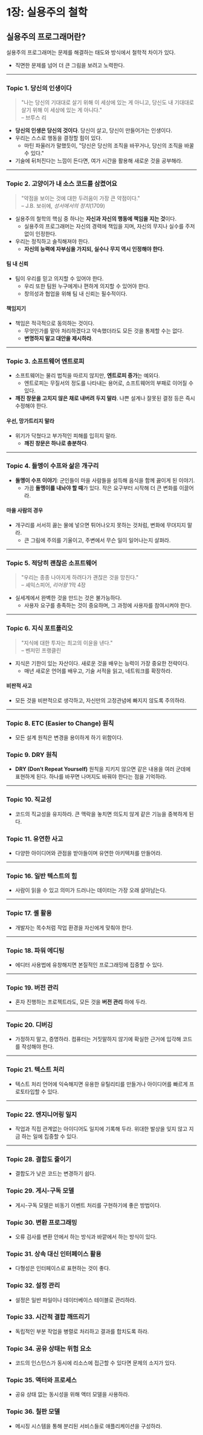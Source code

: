 # 1장: 실용주의 철학

## 실용주의 프로그래머란?
실용주의 프로그래머는 문제를 해결하는 태도와 방식에서 철학적 차이가 있다.
- 직면한 문제를 넘어 더 큰 그림을 보려고 노력한다.

---

### Topic 1. 당신의 인생이다
> "나는 당신의 기대대로 살기 위해 이 세상에 있는 게 아니고, 당신도 내 기대대로 살기 위해 이 세상에 있는 게 아니다."  
> – 브루스 리

- **당신의 인생은 당신의 것이다**. 당신이 살고, 당신이 만들어가는 인생이다.
- 우리는 스스로 행동을 결정할 힘이 있다.
  - 마틴 파울러가 말했듯이, "당신은 당신의 조직을 바꾸거나, 당신의 조직을 바꿀 수 있다."
- 기술에 뒤처진다는 느낌이 든다면, 여가 시간을 활용해 새로운 것을 공부해라.

---

### Topic 2. 고양이가 내 소스 코드를 삼켰어요
> "약점을 보이는 것에 대한 두려움이 가장 큰 약점이다."  
> – J.B. 보쉬에, *성서에서의 정치*(1709)

- 실용주의 철학의 핵심 중 하나는 **자신과 자신의 행동에 책임을 지는 것**이다.
  - 실용주의 프로그래머는 자신의 경력에 책임을 지며, 자신의 무지나 실수를 주저 없이 인정한다.
- 우리는 정직하고 솔직해져야 한다.
  - **자신의 능력에 자부심을 가지되, 실수나 무지 역시 인정해야 한다.**

#### 팀 내 신뢰
- 팀이 우리를 믿고 의지할 수 있어야 한다.
  - 우리 또한 팀원 누구에게나 편하게 의지할 수 있어야 한다.
  - 창의성과 협업을 위해 팀 내 신뢰는 필수적이다.

#### 책임지기
- 책임은 적극적으로 동의하는 것이다.
  - 무엇인가를 맡아 처리하겠다고 약속했더라도 모든 것을 통제할 수는 없다.
  - **변명하지 말고 대안을 제시하라**.

---

### Topic 3. 소프트웨어 엔트로피
- 소프트웨어는 물리 법칙을 따르지 않지만, **엔트로피 증가**는 예외다.
  - 엔트로피는 무질서의 정도를 나타내는 용어로, 소프트웨어의 부패로 이어질 수 있다.
- **깨진 창문을 고치지 않은 채로 내버려 두지 말라**. 나쁜 설계나 잘못된 결정 등은 즉시 수정해야 한다.

#### 우선, 망가트리지 말라
- 위기가 닥쳤다고 부가적인 피해를 입히지 말라.
  - **깨진 창문은 하나로 충분하다**.

---

### Topic 4. 돌멩이 수프와 삶은 개구리
- **돌멩이 수프 이야기**: 군인들이 마을 사람들을 설득해 음식을 함께 끓이게 된 이야기.
  - 가끔 **돌멩이를 내놔야 할 때**가 있다. 작은 요구부터 시작해 더 큰 변화를 이끌어라.

#### 마을 사람의 경우
- 개구리를 서서히 끓는 물에 넣으면 튀어나오지 못하는 것처럼, 변화에 무뎌지지 말라.
  - 큰 그림에 주의를 기울이고, 주변에서 무슨 일이 일어나는지 살펴라.

---

### Topic 5. 적당히 괜찮은 소프트웨어
> "우리는 종종 나아지게 하려다가 괜찮은 것을 망친다."  
> – 셰익스피어, *리어왕* 1막 4장

- 실세계에서 완벽한 것을 만드는 것은 불가능하다.
  - 사용자 요구를 충족하는 것이 중요하며, 그 과정에 사용자를 참여시켜야 한다.

---

### Topic 6. 지식 포트폴리오
> "지식에 대한 투자는 최고의 이윤을 낸다."  
> – 벤저민 프랭클린

- 지식은 기한이 있는 자산이다. 새로운 것을 배우는 능력이 가장 중요한 전략이다.
  - 매년 새로운 언어를 배우고, 기술 서적을 읽고, 네트워크를 확장하라.

#### 비판적 사고
- 모든 것을 비판적으로 생각하고, 자신만의 고정관념에 빠지지 않도록 주의하라.

---

### Topic 8. ETC (Easier to Change) 원칙
- 모든 설계 원칙은 변경을 용이하게 하기 위함이다.

### Topic 9. DRY 원칙
- **DRY (Don’t Repeat Yourself)** 원칙을 지키지 않으면 같은 내용을 여러 군데에 표현하게 된다. 하나를 바꾸면 나머지도 바꿔야 한다는 점을 기억하라.

---

### Topic 10. 직교성
- 코드의 직교성을 유지하라. 큰 맥락을 놓치면 의도치 않게 같은 기능을 중복하게 된다.

### Topic 11. 유연한 사고
- 다양한 아이디어와 관점을 받아들이며 유연한 아키텍처를 만들어라.

---

### Topic 16. 일반 텍스트의 힘
- 사람이 읽을 수 있고 의미가 드러나는 데이터는 가장 오래 살아남는다.

---

### Topic 17. 셸 활용
- 개발자는 목수처럼 작업 환경을 자신에게 맞춰야 한다.

---

### Topic 18. 파워 에디팅
- 에디터 사용법에 유창해지면 본질적인 프로그래밍에 집중할 수 있다.

---

### Topic 19. 버전 관리
- 혼자 진행하는 프로젝트라도, 모든 것을 **버전 관리** 하에 두라.

---

### Topic 20. 디버깅
- 가정하지 말고, 증명하라. 컴퓨터는 거짓말하지 않기에 확실한 근거에 입각해 코드를 작성해야 한다.

---

### Topic 21. 텍스트 처리
- 텍스트 처리 언어에 익숙해지면 유용한 유틸리티를 만들거나 아이디어를 빠르게 프로토타입할 수 있다.

---

### Topic 22. 엔지니어링 일지
- 작업과 직접 관계없는 아이디어도 일지에 기록해 두라. 위대한 발상을 잊지 않고 지금 하는 일에 집중할 수 있다.

---

### Topic 28. 결합도 줄이기
- 결합도가 낮은 코드는 변경하기 쉽다.

### Topic 29. 게시-구독 모델
- 게시-구독 모델은 비동기 이벤트 처리를 구현하기에 좋은 방법이다.

### Topic 30. 변환 프로그래밍
- 오류 검사를 변환 안에서 하는 방식과 바깥에서 하는 방식이 있다.

### Topic 31. 상속 대신 인터페이스 활용
- 다형성은 인터페이스로 표현하는 것이 좋다.

### Topic 32. 설정 관리
- 설정은 일반 파일이나 데이터베이스 테이블로 관리하라.

### Topic 33. 시간적 결합 깨뜨리기
- 독립적인 부분 작업을 병렬로 처리하고 결과를 합치도록 하라.

### Topic 34. 공유 상태는 위험 요소
- 코드의 인스턴스가 동시에 리소스에 접근할 수 있다면 문제의 소지가 있다.

### Topic 35. 액터와 프로세스
- 공유 상태 없는 동시성을 위해 액터 모델을 사용하라.

### Topic 36. 칠판 모델
- 메시징 시스템을 통해 분리된 서비스들로 애플리케이션을 구성하라.
